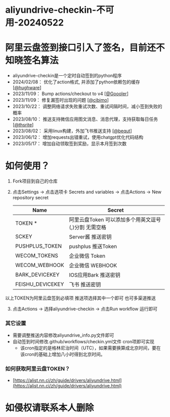 # aliyundrive-checkin-不可用-20240522
# 阿里云盘签到接口引入了签名，目前还不知晓签名算法
- aliyundrive-checkin是一个定时自动签到的python程序
- 2024/02/08： 优化了action格式, 并添加了python依赖包的缓存 [[@hughware](https://github.com/hughware)]
- 2023/11/09： Bump actions/checkout to v4 [[@Goooler](https://github.com/Goooler)]
- 2023/11/09： 修复漏签时出现的问题 [[@cibimo](https://github.com/cibimo)]
- 2023/10/22： 调整网络请求失败重试次数、重试间隔时间，减小签到失败的概率
- 2023/08/10： 推送支持微信应用图文消息、消息代理，支持获取每日任务 [[@thsrite](https://github.com/thsrite)]
- 2023/08/02： 采用linux构建，外加飞书推送支持 [[@bequt](https://github.com/bequt)]
- 2023/06/12： 增加requests出错重试，使用chatgpt优化代码结构
- 2023/05/17： 增加自动领取签到奖励，显示本月签到次数


# 如何使用？ 
1. Fork项目到自己的仓库
2. 点击Settings -> 点击选项卡 Secrets and variables -> 点击Actions -> New repository secret


    | Name   | Secret                           |
    | ------ | ------------------------------- |
    | TOKEN *   | 阿里云盘Token 可以添加多个用英文逗号(,)分割 无需空格  |
    | SCKEY  | Server酱 推送密钥 |
    | PUSHPLUS_TOKEN  | pushplus 推送Token |
    | WECOM_TOKENS  | 企业微信 Token |
    | WECOM_WEBHOOK  | 企业微信 WEBHOOK |
    | BARK_DEVICEKEY  | IOS应用Bark 推送密钥 |
    | FEISHU_DEVICEKEY  | 飞书 推送密钥 |

以上TOKEN为阿里云盘签到必填项 推送项选择其中一个即可 也可多渠道推送

3. 点击Actions -> 选择aliyundrive-checkin -> 点击Run workflow 运行即可

### 其它设置
- 需要调整推送内容修改aliyundrive_info.py文件即可
- 自动签到时间修改.github/workflows/checkin.yml文件 cron项即可实现
  - 该cron指定的是格林尼治时间（UTC），如果需要换算成北京时间，要在该cron的基础上增加八小时得到北京时间。

### 如何获取阿里云盘TOKEN？
- [https://alist.nn.ci/zh/guide/drivers/aliyundrive.html](https://alist.nn.ci/zh/guide/drivers/aliyundrive.html)

# 如侵权请联系本人删除
